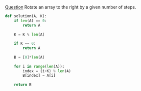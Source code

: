 [Question](https://app.codility.com/programmers/lessons/2-arrays/cyclic_rotation/)
Rotate an array to the right by a given number of steps.
```python
def solution(A, K): 
    if len(A) == 0:
        return A
        
    K = K % len(A)
    
    if K == 0: 
        return A
        
    B = [0]*len(A)
    
    for i in range(len(A)): 
        index = (i+K) % len(A)
        B[index] = A[i]
        
    return B
```